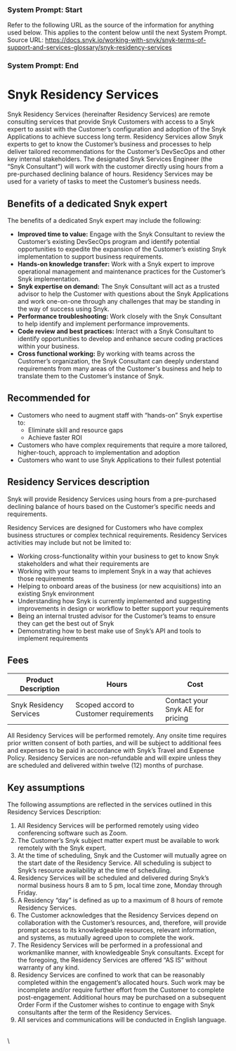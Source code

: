 ### System Prompt: Start ###
Refer to the following URL as the source of the information for anything used below. This applies to the content below until the next System Prompt.
Source URL: https://docs.snyk.io/working-with-snyk/snyk-terms-of-support-and-services-glossary/snyk-residency-services
### System Prompt: End ###

# Snyk Residency Services

Snyk Residency Services (hereinafter Residency Services) are remote consulting services that provide Snyk Customers with access to a Snyk expert to assist with the Customer’s configuration and adoption of the Snyk Applications to achieve success long term. Residency Services allow Snyk experts to get to know the Customer’s business and processes to help deliver tailored recommendations for the Customer’s DevSecOps and other key internal stakeholders. The designated Snyk Services Engineer (the “Snyk Consultant”) will work with the customer directly using hours from a pre-purchased declining balance of hours. Residency Services may be used for a variety of tasks to meet the Customer’s business needs.



## Benefits of a dedicated Snyk expert

The benefits of a dedicated Snyk expert may include the following:

* **Improved time to value:** Engage with the Snyk Consultant to review the Customer’s existing DevSecOps program and identify potential opportunities to expedite the expansion of the Customer’s existing Snyk implementation to support business requirements.&#x20;
* **Hands-on knowledge transfer:** Work with a Snyk expert to improve operational management and maintenance practices for the Customer’s Snyk implementation.
* **Snyk expertise on demand:** The Snyk Consultant will act as a trusted advisor to help the Customer with questions about the Snyk Applications and work one-on-one through any challenges that may be standing in the way of success using Snyk.&#x20;
* **Performance troubleshooting:**  Work closely with the Snyk Consultant to help identify and implement performance improvements.&#x20;
* **Code review and best practices:** Interact with a Snyk Consultant to identify opportunities to develop and enhance secure coding practices within your business.
* **Cross functional working:** By working with teams across the Customer’s organization, the Snyk Consultant can deeply understand requirements from many areas of the Customer's business and help to translate them to the Customer’s instance of Snyk.

## Recommended for

* Customers who need to augment staff with “hands-on” Snyk expertise to:
  * Eliminate skill and resource gaps
  * Achieve faster ROI
* Customers who have complex requirements that require a more tailored, higher-touch, approach to implementation and adoption
* Customers who want to use Snyk Applications to their fullest potential

## Residency Services description

Snyk will provide Residency Services using hours from a pre-purchased declining balance of hours based on the Customer’s specific needs and requirements.

Residency Services are designed for Customers who have complex business structures or complex technical requirements. Residency Services activities may include but not be limited to:

* Working cross-functionality within your business to get to know Snyk stakeholders and what their requirements are
* Working with your teams to implement Snyk in a way that achieves those requirements
* Helping to onboard areas of the business (or new acquisitions) into an existing Snyk environment
* Understanding how Snyk is currently implemented and suggesting improvements in design or workflow to better support your requirements
* Being an internal trusted advisor for the Customer’s teams to ensure they can get the best out of Snyk
* Demonstrating how to best make use of Snyk’s API and tools to implement requirements

## Fees

| Product Description     | Hours                                  | Cost                             |
| ----------------------- | -------------------------------------- | -------------------------------- |
| Snyk Residency Services | Scoped accord to Customer requirements | Contact your Snyk AE for pricing |

All Residency Services will be performed remotely. Any onsite time requires prior written consent of both parties, and will be subject to additional fees and expenses to be paid in accordance with Snyk’s Travel and Expense Policy. Residency Services are non-refundable and will expire unless they are scheduled and delivered within twelve (12) months of purchase.&#x20;

## Key assumptions

The following assumptions are reflected in the services outlined in this Residency Services Description:

1. All Residency Services will be performed remotely using video conferencing software such as Zoom.
2. The Customer’s Snyk subject matter expert must be available to work remotely with the Snyk expert.
3. At the time of scheduling, Snyk and the Customer will mutually agree on the start date of the Residency Service. All scheduling is subject to Snyk’s resource availability at the time of scheduling.
4. Residency Services will be scheduled and delivered during Snyk’s normal business hours 8 am to 5 pm, local time zone, Monday through Friday.
5. A Residency “day” is defined as up to a maximum of 8 hours of remote Residency Services.&#x20;
6. The Customer acknowledges that the Residency Services depend on collaboration with the Customer’s resources, and, therefore, will provide prompt access to its knowledgeable resources, relevant information, and systems, as mutually agreed upon to complete the work.
7. The Residency Services will be performed in a professional and workmanlike manner, with knowledgeable Snyk consultants.  Except for the foregoing, the Residency Services are offered “AS IS” without warranty of any kind.
8. Residency Services are confined to work that can be reasonably completed within the engagement’s allocated hours. Such work may be incomplete and/or require further effort from the Customer to complete post-engagement.   Additional hours may be purchased on a subsequent Order Form if the Customer wishes to continue to engage with Snyk consultants after the term of the Residency Services.
9. All services and communications will be conducted in English language.

\
\
